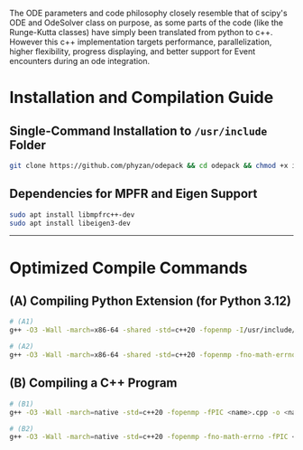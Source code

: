 The ODE parameters and code philosophy closely resemble that of scipy's ODE and OdeSolver class on purpose, as some parts of
the code (like the Runge-Kutta classes) have simply been translated from python to c++.
However this c++ implementation targets performance, parallelization, higher flexibility, progress displaying, and better support for Event encounters
during an ode integration.





# Installation and Compilation Guide

## Single-Command Installation to `/usr/include` Folder

```sh
git clone https://github.com/phyzan/odepack && cd odepack && chmod +x install.sh && sudo ./install.sh && cd ..
```

## Dependencies for MPFR and Eigen Support

```sh
sudo apt install libmpfrc++-dev
sudo apt install libeigen3-dev
```

---

# Optimized Compile Commands

## (A) Compiling Python Extension (for Python 3.12)

```sh
# (A1)
g++ -O3 -Wall -march=x86-64 -shared -std=c++20 -fopenmp -I/usr/include/python3.12 -I/usr/include/pybind11 -fPIC $(python3 -m pybind11 --includes) <name>.cpp -o <name>$(python3-config --extension-suffix) -lmpfr -lgmp

# (A2)
g++ -O3 -Wall -march=x86-64 -shared -std=c++20 -fopenmp -fno-math-errno -I/usr/include/python3.12 -I/usr/include/pybind11 -fPIC $(python3 -m pybind11 --includes) <name>.cpp -o <name>$(python3-config --extension-suffix) -lmpfr -lgmp
```

## (B) Compiling a C++ Program

```sh
# (B1)
g++ -O3 -Wall -march=native -std=c++20 -fopenmp -fPIC <name>.cpp -o <name> -lmpfr -lgmp

# (B2)
g++ -O3 -Wall -march=native -std=c++20 -fopenmp -fno-math-errno -fPIC <name>.cpp -o <name> -lmpfr -lgmp
```
